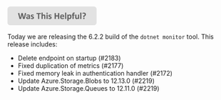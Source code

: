 
[<img src=/images/WasThisHelpful.png width="200"/>](https://www.research.net/r/DGDQWXH?src=releaseNotes)

Today we are releasing the 6.2.2 build of the `dotnet monitor` tool. This release includes:

- Delete endpoint on startup (#2183)
- Fixed duplication of metrics (#2177)
- Fixed memory leak in authentication handler (#2172)
- Update Azure.Storage.Blobs to 12.13.0 (#2219)
- Update Azure.Storage.Queues to 12.11.0 (#2219)
